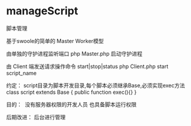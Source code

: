 # manageScript
脚本管理

基于swoole的简单的 Master Worker模型

由单独的守护进程监听端口 
php Master.php 启动守护进程

由 Client 端发送请求操作命令 start|stop|status
php Client.php start script_name

约定：
script目录为脚本开发目录,每个脚本必须继承Base,必须实现exec方法
class script extends Base
{
    public function exec(){}
}

目的：
  没有服务器权限的开发人员 也具备脚本运行权限

后期改进：
  后台进行管理
